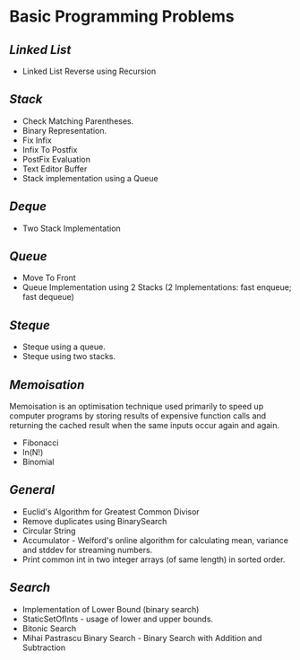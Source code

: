 # Basic Programming Problems

_Linked List_
-------------------------------------------------
* Linked List Reverse using Recursion

_Stack_
-------------------------------------------------
* Check Matching Parentheses.
* Binary Representation.
* Fix Infix
* Infix To Postfix
* PostFix Evaluation
* Text Editor Buffer
* Stack implementation using a Queue

_Deque_
-------
* Two Stack Implementation

_Queue_
-------------------------------------------------
* Move To Front
* Queue Implementation using 2 Stacks (2 Implementations: fast enqueue; fast dequeue)

_Steque_
--------
* Steque using a queue.
* Steque using two stacks.

_Memoisation_
-------------------------------------------------
Memoisation is an optimisation technique used primarily to speed up computer programs by storing results of expensive
function calls and returning the cached result when the same inputs occur again and again.
* Fibonacci
* ln(N!)
* Binomial

_General_
-------------------------------------------------
* Euclid's Algorithm for Greatest Common Divisor
* Remove duplicates using BinarySearch
* Circular String
* Accumulator - Welford's online algorithm for calculating mean, variance and stddev for streaming numbers.
* Print common int in two integer arrays (of same length) in sorted order.

_Search_
--------
* Implementation of Lower Bound (binary search)
* StaticSetOfInts - usage of lower and upper bounds.
* Bitonic Search
* Mihai Pastrascu Binary Search - Binary Search with Addition and Subtraction